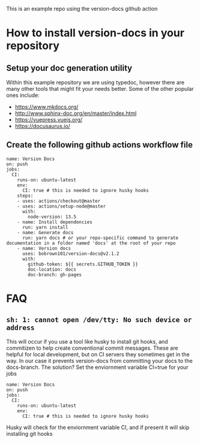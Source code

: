This is an example repo using the version-docs github action

# How to install version-docs in your repository

## Setup your doc generation utility

Within this example repository we are using typedoc, however there are many other tools that might fit your needs better. Some of the other popular ones include:

- https://www.mkdocs.org/
- http://www.sphinx-doc.org/en/master/index.html
- https://vuepress.vuejs.org/
- https://docusaurus.io/

## Create the following github actions workflow file

```
name: Version Docs
on: push
jobs:
  CI:
    runs-on: ubuntu-latest
    env:
      CI: true # this is needed to ignore husky hooks
    steps:
    - uses: actions/checkout@master
    - uses: actions/setup-node@master
      with:
        node-version: 13.5
    - name: Install dependencies
      run: yarn install
    - name: Generate docs
      run: yarn docs # or your repo-specific command to generate documentation in a folder named 'docs' at the root of your repo
    - name: Version docs
      uses: bobrown101/version-docs@v2.1.2
      with:
        github-token: ${{ secrets.GITHUB_TOKEN }}
        doc-location: docs
        doc-branch: gh-pages
```

# FAQ

## `sh: 1: cannot open /dev/tty: No such device or address`

This will occur if you use a tool like husky to install git hooks, and commitizen to help create conventional commit messages. These are helpful for local development, but on CI servers they sometimes get in the way. In our case it prevents version-docs from committing your docs to the docs-branch. The solution? Set the enviornment variable CI=true for your jobs

```
name: Version Docs
on: push
jobs:
  CI:
    runs-on: ubuntu-latest
    env:
      CI: true # this is needed to ignore husky hooks
```

Husky will check for the enviornment variable CI, and if present it will skip installing git hooks
